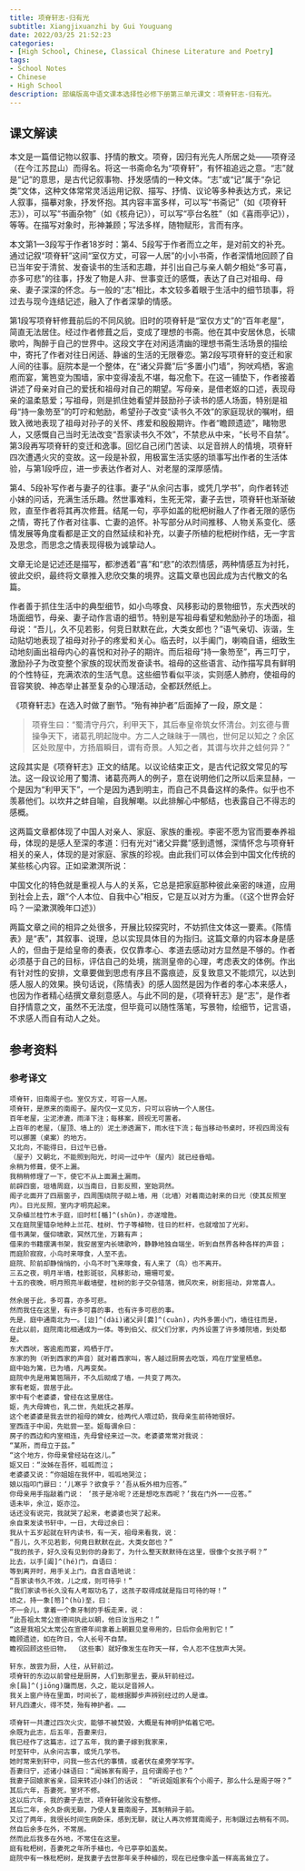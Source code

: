 ```yaml
---
title: 项脊轩志-归有光
subtitle: Xiangjixuanzhi by Gui Youguang
date: 2022/03/25 21:52:23
categories:
- [High School, Chinese, Classical Chinese Literature and Poetry]
tags:
- School Notes
- Chinese
- High School
description: 部编版高中语文课本选择性必修下册第三单元课文：项脊轩志-归有光。
---
```


## 课文解读

​	本文是一篇借记物以叙事、抒情的散文。项脊，因归有光先人所居之处——项脊泾（在今江苏昆山）而得名。将这一书斋命名为“项脊轩”，有怀祖追远之意。“志”就是“记”的意思，是古代记叙事物、抒发感情的一种文体。“志”或“记”属于“杂记类”文体，这种文体常常灵活运用记叙、描写、抒情、议论等多种表达方式，来记人叙事，描摹对象，抒发怀抱。其内容丰富多样，可以写“书斋记”（如《项脊轩志》），可以写“书画杂物”（如《核舟记》），可以写“亭台名胜”（如《喜雨亭记》），等等。在描写对象时，形神兼顾；写法多样，随物赋形，言而有序。

​	本文第1—3段写于作者18岁时：第4、5段写于作者而立之年，是对前文的补充。通过记叙“项脊轩”这间“室仅方丈，可容一人居”的小小书斋，作者深情地回顾了自已当年安于清贫、发奋读书的生活和志趣，并引出自己与亲人朝夕相处“多可喜，亦多可悲”的往事，抒发了物是人非、世事变迁的感慨，表达了自己对祖母、母亲、妻子深深的怀念。与一般的“志”相比，本文较多着眼于生活中的细节琐事，将过去与现今连结记述，融入了作者深挚的情感。

​	第1段写项脊轩修葺前后的不同风貌。旧时的项脊轩是“室仅方丈”的“百年老屋”，简直无法居住。经过作者修葺之后，变成了理想的书斋。他在其中安居休息，长啸歌吟，陶醉于自己的世界中。这段文字在对闲适清幽的理想书斋生活场景的描绘中，寄托了作者对往日闲适、静谧的生活的无限眷恋。第2段写项脊轩的变迁和家人间的往事。庭院本是一个整体，在“诸父异爨”后“多置小门墙”，狗吠鸡栖，客逾庖而宴，篱笆变为围墙，家中变得凌乱不堪，每况愈下。在这一铺垫下，作者接着讲述了母亲对自己的爱抚和祖母对自己的期望。写母亲，是借老妪的口述，表现母亲的温柔慈爱；写祖母，则是抓住她看望并鼓励孙子读书的感人场面，特别是祖母“持一象笏至”的叮咛和勉励，希望孙子改变“读书久不效”的家庭现状的嘱咐，细致入微地表现了祖母对孙子的关怀、疼爱和殷殷期许。作者“瞻顾遗迹”，睹物思人，又感慨自己当时无法改变“吾家读书久不效”，不禁悲从中来，“长号不自禁”。第3段再写项脊轩的变迁和逸事。回忆自己闭门苦读、以足音辨人的情境，项脊轩四次遭遇火灾的变故。这一段是补叙，用极富生活实感的琐事写出作者的生活体验，与第1段呼应，进一步表达作者对人、对老屋的深厚感情。

​	第4、5段补写作者与妻子的往事。妻子“从余问古事，或凭几学书”，向作者转述小妹的问话，充满生活乐趣。然世事难料，生死无常，妻子去世，项脊轩也渐渐破败，直至作者将其再次修葺。结尾一句，亭亭如盖的枇杷树融人了作者无限的感伤之情，寄托了作者对往事、亡妻的追怀。补写部分从时间推移、人物关系变化、感情发展等角度看都是正文的自然延续和补充，以妻子所植的枇杷树作结，无一字言及思念，而思念之情表现得极为诚挚动人。

​	文章无论是记述还是描写，都渗透着“喜”和“悲”的浓烈情感，两种情感互为衬托，彼此交织，最终将文章推入悲欣交集的境界。这篇文章也因此成为古代散文的名篇。

​	作者善于抓住生活中的典型细节，如小鸟啄食、风移影动的景物细节，东犬西吠的场面细节，母亲、妻子动作言语的细节。特别是写祖母看望和勉励孙子的场面，祖母说：“吾儿，久不见若影，何竞日默默在此，大类女郎也？”语气亲切、诙谐，生动贴切地表现了祖母对孙子的疼爱和关心。临去时，以手阖门，喇喃自语，细致生动地刻画出祖母内心的喜悦和对孙子的期许。而后祖母“持一象笏至”，再三叮宁，激励孙子为改变整个家族的现状而发奋读书。祖母的这些语言、动作描写具有鲜明的个性特征，充满浓浓的生活气息。这些细节看似平淡，实则感人肺府，使祖母的音容笑貌、神态举止甚至复杂的心理活动，全都跃然纸上。

​	《项脊轩志》在选入时做了删节。“殆有神护者”后面掉了一段，原文是：

> ​	项脊生曰：“蜀清守丹穴，利甲天下，其后奉皇帝筑女怀清台。刘玄德与曹操争天下，诸葛孔明起陇中。方二人之昧昧于一隅也，世何足以知之？余区区处败屋中，方扬眉瞬目，谓有奇景。人知之者，其谓与坎井之蛙何异？”

​	这段其实是《项脊轩志》正文的结尾。以议论结束正文，是古代记叙文常见的写法。这一段议论用了蜀清、诸葛亮两人的例子，意在说明他们之所以后来显赫，一个是因为“利甲天下”，一个是因为遇到明主，而自己不具备这样的条件。似乎也不羡慕他们。以坎井之蚌自喻，自我解嘲。以此排解心中郁结，也表露自己不得志的感概。

​	这两篇文章都体现了中国人对亲人、家庭、家族的重视。李密不愿为官而要奉养祖母，体现的是感人至深的孝道：归有光对“诸父异爨”感到遗憾，深情怀念与项脊轩相关的亲人，体现的是对家庭、家族的珍视。由此我们可以体会到中国文化传统的某些核心内容。正如梁漱溟所说：

​	中国文化的特色就是重视人与人的关系，它总是把家庭那种彼此亲密的味道，应用到社会上去，跟“个人本位、自我中心”相反，它是互以对方为重。（《这个世界会好吗？一梁漱溟晚年口述》）

​	两篇文章之间的相异之处很多，开展比较探究时，不妨抓住文体这一要素。《陈情表》是“表”，其叙事、说理，总以实现具体目的为指归。这篇文章的内容本身是感人的，但由于是给皇帝的奏表，仅仅靠孝心、孝道去感动对方显然是不够的。作者必须基于自己的目标，评估自己的处境，揣测皇帝的心理，考虑表文的体例。作出有针对性的安排，文章要做到思虑有序且不露痕迹，反复致意又不能烦冗，以达到感人服人的效果。换句话说，《陈情表》的感人固然是因为作者的孝心本来感人，也因为作者精心结撰文章刻意感人。与此不同的是，《项脊轩志》是“志”，是作者自抒情意之文，虽然不无法度，但毕竟可以随性落笔，写景物，绘细节，记言语，不求感人而自有动人之处。

## 参考资料

### 参考译文

```template:classcial-chinese-literature-and-poetry-translation
项脊轩，旧南阁子也。室仅方丈，可容一人居。
项脊轩，是原来的南阁子。屋内仅一丈见方，只可以容纳一个人居住。
百年老屋，尘泥渗漉，雨泽下注；每移案，顾视无可置者。
上百年的老屋，（屋顶、墙上的）泥土渗透漏下，雨水往下流；每当移动书桌时，环视四周没有可以挪置（桌案）的地方。
又北向，不能得日，日过午已昏。
（屋子）又朝北，不能照到阳光，时间一过中午（屋内）就已经昏暗。
余稍为修葺，使不上漏。
我稍稍修理了一下，使它不从上面漏土漏雨。
前辟四窗，垣墙周庭，以当南日，日影反照，室始洞然。
阁子北面开了四扇窗子，四周围绕院子砌上墙，用（北墙）对着南边射来的日光（使其反照室内）。日光反照，室内才明亮起来。
又杂植兰桂竹木于庭，旧时栏[楯]^(shǔn)，亦遂增胜。
又在庭院里错杂地种上兰花、桂树、竹子等植物，往日的栏杆，也就增加了光彩。
借书满架，偃仰啸歌，冥然兀坐，万籁有声；
借来的书籍摆满书架，我安居室内长啸歌吟，静静地独自端坐，听到自然界各种各样的声音；
而庭阶寂寂，小鸟时来啄食，人至不去。
庭院、阶前却静悄悄的，小鸟不时飞来啄食，有人来了（鸟）也不离开。
三五之夜，明月半墙，桂影斑驳，风移影动，珊珊可爱。
十五的夜晚，明月照亮半截墙壁，桂树的影子交杂错落，微风吹来，树影摇动，非常喜人。

然余居于此，多可喜，亦多可悲。
然而我住在这里，有许多可喜的事，也有许多可悲的事。
先是，庭中通南北为一。[迨]^(dài)诸父异[爨]^(cuàn)，内外多置小门，墙往往而是，
在此以前，庭院南北相通成为一体。等到伯父、叔父们分家，内外设置了许多矮院墙，到处都是。
东犬西吠，客逾庖而宴，鸡栖于厅。
东家的狗（听到西家的声音）就对着西家叫，客人越过厨房去吃饭，鸡在厅堂里栖息。
庭中始为篱，已为墙，凡再变矣。
庭院中先是用篱笆隔开，不久后砌成了墙，一共变了两次。
家有老妪，尝居于此。
家中有个老婆婆，曾经在这里居住。
妪，先大母婢也，乳二世，先妣抚之甚厚。
这个老婆婆是我去世的祖母的婢女，给两代人喂过奶，我母亲生前待她很好。
室西连于中闺，先妣尝一至。妪每谓余曰：
房子的西边和内室相连，先母曾经来过一次。老婆婆常常对我说：
“某所，而母立于兹。”
“这个地方，你母亲曾经站在这儿。”
妪又曰：“汝姊在吾怀，呱呱而泣；
老婆婆又说：“你姐姐在我怀中，呱呱地哭泣；
娘以指叩门扉曰：‘儿寒乎？欲食乎？’吾从板外相为应答。”
你母亲用手指敲着门说： ‘孩子是冷呢？还是想吃东西呢？’我在门外一一应答。”
语未毕，余泣，妪亦泣。
话还没有说完，我就哭了起来，老婆婆也哭了起来。
余自束发读书轩中，一日，大母过余曰：
我从十五岁起就在轩内读书，有一天，祖母来看我，说：
“吾儿，久不见若影，何竟日默默在此，大类女郎也？”
“我的孩子，好久没有见到你的身影了，为什么整天默默待在这里，很像个女孩子啊？”
比去，以手[阖]^(hé)门，自语曰：
等到离开时，用手关上门，自言自语地说：
“吾家读书久不效，儿之成，则可待乎！”
“我们家读书长久没有人考取功名了，这孩子取得成就是指日可待的呀！”
顷之，持一象[笏]^(hù)至，曰：
不一会儿，拿着一个象牙制的手板走来，说：
“此吾祖太常公宣德间执此以朝，他日汝当用之！”
“这是我祖父太常公在宣德年间拿着上朝觐见皇帝用的，日后你会用到它！”
瞻顾遗迹，如在昨日，令人长号不自禁。
瞻视回顾这些旧物， （这些事）就好像发生在昨天一样，令人忍不住放声大哭。

轩东，故尝为厨，人往，从轩前过。
项脊轩的东边以前曾经是厨房，人们到那里去，要从轩前经过。
余[扃]^(jiōng)牖而居，久之，能以足音辨人。
我关上窗户待在里面，时间长了，能根据脚步声辨别经过的人是谁。
轩凡四遭火，得不焚，殆有神护者。……

项脊轩一共遭过四次火灾，能够不被焚毁，大概是有神明护佑着它吧。
余既为此志，后五年，吾妻来归，
我已经作了这篇志，过了五年，我的妻子嫁到我家来，
时至轩中，从余问古事，或凭几学书。
她时常来到轩中，问我一些古代的事情，或者伏在桌旁学写字。
吾妻归宁，述诸小妹语曰：“闻姊家有阁子，且何谓阁子也？”
我妻子回娘家省亲，回来转述小妹们的话说： “听说姐姐家有个小阁子，那么什么是阁子呀？”
其后六年，吾妻死，室坏不修。
这以后六年，我的妻子去世，项脊轩破败没有整修。
其后二年，余久卧病无聊，乃使人复葺南阁子，其制稍异于前。
又过了两年，我很长时间生病卧床，感到无聊，就让人再次修茸南阁子，形制跟过去稍有不同。
然自后余多在外，不常居。
然而此后我多在外地，不常住在这里。
庭有枇杷树，吾妻死之年所手植也，今已亭亭如盖矣。
庭院中有一株枇杷树，是我妻子去世那年亲手种植的，现在已经像伞盖一样高高耸立了。
```
